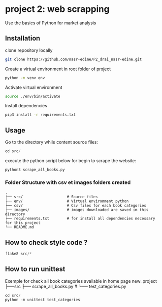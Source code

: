 # project 2: web scrapping
Use the basics of Python for market analysis
## Installation

clone repository locally
```bash
git clone https://github.com/nasr-edine/P2_drai_nasr-edine.git
```

Create a virtual environment in root folder of project 
```bash
python -m venv env
```

Activate virtual environment
```bash
source ./env/bin/activate
```

Install dependencies
```bash
pip3 install -r requirements.txt
```
## Usage

Go to the directory while content source files:
```python
cd src/
```

execute the python script below for begin to scrape the website:
```python
python3 scrape_all_books.py
```
### Folder Structure with csv et images folders created

    .
    ├── src/                    # Source files
    ├── env/                    # Virtual environment python
    ├── csv/                    # Csv files for each book categories
    ├── images/                 # images downloaded are saved in this directory
    ├── requirements.txt        # for install all dependencies necessary for this project
    └── README.md

## How to check style code ?

```python
flake8 src/*
```

## How to run unittest
Exemple for check all book categories available in home page
    new_project
    ├──src
        ├── scrape_all_books.py        # 
        └── test_categories.py
```python
cd src/
python -m unittest test_categories
```